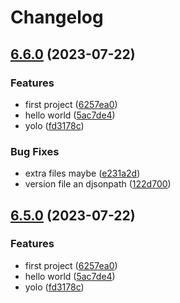 # Changelog

## [6.6.0](https://github.com/unjust/release-please-test/compare/v6.5.0...v6.6.0) (2023-07-22)


### Features

* first project ([6257ea0](https://github.com/unjust/release-please-test/commit/6257ea047c95558d7b4d57384ac566975f26f7a3))
* hello world ([5ac7de4](https://github.com/unjust/release-please-test/commit/5ac7de4fd85603b6b38b5d6986445f90e59d335c))
* yolo ([fd3178c](https://github.com/unjust/release-please-test/commit/fd3178c78b469d97b984f16b50be076eb35761f9))


### Bug Fixes

* extra files maybe ([e231a2d](https://github.com/unjust/release-please-test/commit/e231a2d00900cb32d8eaa7fc6cb6d46f12c3e004))
* version file an djsonpath ([122d700](https://github.com/unjust/release-please-test/commit/122d700d271505a478c27187e080da8e6f5e69f9))

## [6.5.0](https://github.com/unjust/release-please-test/compare/v6.4.0...v6.5.0) (2023-07-22)


### Features

* first project ([6257ea0](https://github.com/unjust/release-please-test/commit/6257ea047c95558d7b4d57384ac566975f26f7a3))
* hello world ([5ac7de4](https://github.com/unjust/release-please-test/commit/5ac7de4fd85603b6b38b5d6986445f90e59d335c))
* yolo ([fd3178c](https://github.com/unjust/release-please-test/commit/fd3178c78b469d97b984f16b50be076eb35761f9))
